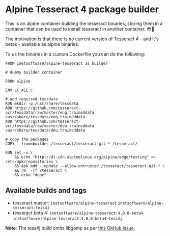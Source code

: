# Alpine Tesseract 4 package builder

This is an alpine container building the tesseract binaries, storing them in a container that can be used to install tesseract in another container. 😳🎉

The motivation is that there is no current version of Tesseract 4 - and it's betas - available as alpine binaries.

To us the binaries in a custom Dockerfile you can do the following:

    FROM inetsoftware/alpine-tesseract as builder

    # dummy builder container

    FROM alpine

    ENV LC_ALL C

    # add required tessdata
    RUN mkdir -p /usr/share/tessdata
    ADD https://github.com/tesseract-ocr/tessdata/raw/master/eng.traineddata /usr/share/tessdata/eng.traineddata
    ADD https://github.com/tesseract-ocr/tessdata/raw/master/deu.traineddata /usr/share/tessdata/deu.traineddata

    # copy the packages
    COPY --from=builder /tesseract/tesseract-git-* /tesseract/

    RUN set -x \
        && echo "http://dl-cdn.alpinelinux.org/alpine/edge/testing" >> /etc/apk/repositories \
        && apk add --update --allow-untrusted /tesseract/tesseract-git-* \
        && rm  -rf /tesseract \
        && echo "done"

## Available builds and tags

  * tesseract master: `inetsoftware/alpine-tesseract` `inetsoftware/alpine-tesseract:tess4j`
  * tesseract beta 4: `inetsoftware/alpine-tesseract:4.0.0-beta4` `inetsoftware/alpine-tesseract:4.0.0-beta4-tess4j`

**Note**: The tess4j build omits libgomp as per [this GitHub issue](https://github.com/tesseract-ocr/tesseract/issues/1860).
